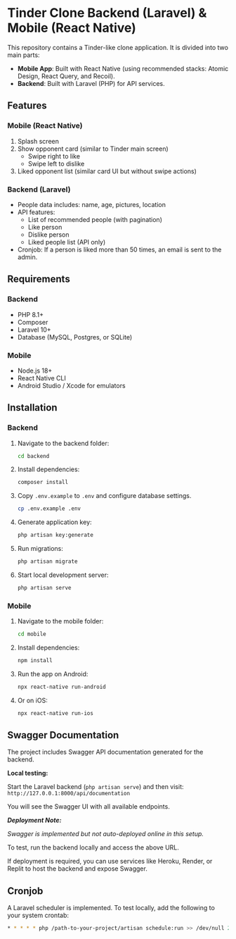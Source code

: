 # Tinder Clone Backend (Laravel) & Mobile (React Native)

This repository contains a Tinder-like clone application. It is divided into two main parts:

-   **Mobile App**: Built with React Native (using recommended stacks: Atomic Design, React Query, and Recoil).
-   **Backend**: Built with Laravel (PHP) for API services.

## Features

### Mobile (React Native)

1.  Splash screen
2.  Show opponent card (similar to Tinder main screen)
    -   Swipe right to like
    -   Swipe left to dislike
3.  Liked opponent list (similar card UI but without swipe actions)

### Backend (Laravel)

-   People data includes: name, age, pictures, location
-   API features:
    -   List of recommended people (with pagination)
    -   Like person
    -   Dislike person
    -   Liked people list (API only)
-   Cronjob: If a person is liked more than 50 times, an email is sent to the admin.

## Requirements

### Backend

-   PHP 8.1+
-   Composer
-   Laravel 10+
-   Database (MySQL, Postgres, or SQLite)

### Mobile

-   Node.js 18+
-   React Native CLI
-   Android Studio / Xcode for emulators

## Installation

### Backend

1.  Navigate to the backend folder:
    ```bash
    cd backend
    ```
2.  Install dependencies:
    ```bash
    composer install
    ```
3.  Copy `.env.example` to `.env` and configure database settings.
    ```bash
    cp .env.example .env
    ```
4.  Generate application key:
    ```bash
    php artisan key:generate
    ```
5.  Run migrations:
    ```bash
    php artisan migrate
    ```
6.  Start local development server:
    ```bash
    php artisan serve
    ```

### Mobile

1.  Navigate to the mobile folder:
    ```bash
    cd mobile
    ```
2.  Install dependencies:
    ```bash
    npm install
    ```
3.  Run the app on Android:
    ```bash
    npx react-native run-android
    ```
4.  Or on iOS:
    ```bash
    npx react-native run-ios
    ```

## Swagger Documentation

The project includes Swagger API documentation generated for the backend.

**Local testing:**

Start the Laravel backend (`php artisan serve`) and then visit:
`http://127.0.0.1:8000/api/documentation`

You will see the Swagger UI with all available endpoints.

***Deployment Note:***

*Swagger is implemented but not auto-deployed online in this setup.*

To test, run the backend locally and access the above URL.

If deployment is required, you can use services like Heroku, Render, or Replit to host the backend and expose Swagger.

## Cronjob

A Laravel scheduler is implemented. To test locally, add the following to your system crontab:

```bash
* * * * * php /path-to-your-project/artisan schedule:run >> /dev/null 2>&1
